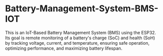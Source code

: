 # Battery-Management-System-BMS-IOT
This is an IoT-Based Battery Management System (BMS) using the ESP32. Its goal is remote monitoring of a battery's charge (SoC) and health (SoH) by tracking voltage, current, and temperature, ensuring safe operation, optimizing performance, and maximizing battery lifespan.
